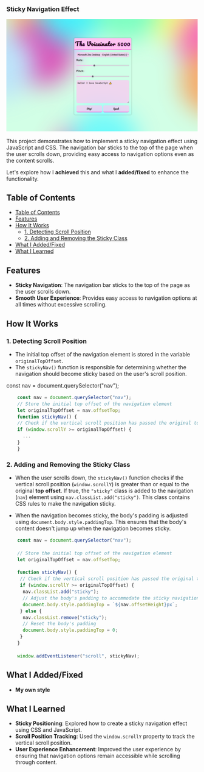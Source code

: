 
### Sticky Navigation Effect

![gif](./assets/image/showcase.png)

This project demonstrates how to implement a sticky navigation effect using JavaScript and CSS. The navigation bar sticks to the top of the page when the user scrolls down, providing easy access to navigation options even as the content scrolls.

Let's explore how I **achieved** this and what I **added/fixed** to enhance the functionality.

## Table of Contents

- [Table of Contents](#table-of-contents)
- [Features](#features)
- [How It Works](#how-it-works)
  - [1. Detecting Scroll Position](#1-detecting-scroll-position)
  - [2. Adding and Removing the Sticky Class](#2-adding-and-removing-the-sticky-class)
- [What I Added/Fixed](#what-i-addedfixed)
- [What I Learned](#what-i-learned)

## Features

- **Sticky Navigation**: The navigation bar sticks to the top of the page as the user scrolls down.
- **Smooth User Experience**: Provides easy access to navigation options at all times without excessive scrolling.

## How It Works

### 1. Detecting Scroll Position

- The initial top offset of the navigation element is stored in the variable `originalTopOffset`.
- The `stickyNav()` function is responsible for determining whether the navigation should become sticky based on the user's scroll position.

const nav = document.querySelector("nav");

```js
    const nav = document.querySelector("nav");
    // Store the initial top offset of the navigation element
    let originalTopOffset = nav.offsetTop;
    function stickyNav() {
    // Check if the vertical scroll position has passed the original top offset
    if (window.scrollY >= originalTopOffset) {
      ...
    }
    }
```

### 2. Adding and Removing the Sticky Class

- When the user scrolls down, the `stickyNav()` function checks if the vertical scroll position (`window.scrollY`) is greater than or equal to the original **top** **offset**. If true, the `"sticky"` class is added to the navigation (`nav`) element using `nav.classList.add("sticky")`. This class contains CSS rules to make the navigation sticky.

- When the navigation becomes sticky, the body's padding is adjusted using `document.body.style.paddingTop`. This ensures that the body's content doesn't jump up when the navigation becomes sticky.

```js
    const nav = document.querySelector("nav");

    // Store the initial top offset of the navigation element
    let originalTopOffset = nav.offsetTop;

    function stickyNav() {
     // Check if the vertical scroll position has passed the original top offset
     if (window.scrollY >= originalTopOffset) {
      nav.classList.add("sticky");
      // Adjust the body's padding to accommodate the sticky navigation
      document.body.style.paddingTop = `${nav.offsetHeight}px`;
     } else {
      nav.classList.remove("sticky");
      // Reset the body's padding
      document.body.style.paddingTop = 0;
     }
    }

    window.addEventListener("scroll", stickyNav);
```

## What I Added/Fixed

- **My own style**

## What I Learned

- **Sticky Positioning**: Explored how to create a sticky navigation effect using CSS and JavaScript.
- **Scroll Position Tracking**: Used the `window.scrollY` property to track the vertical scroll position.
- **User Experience Enhancement**: Improved the user experience by ensuring that navigation options remain accessible while scrolling through content.
